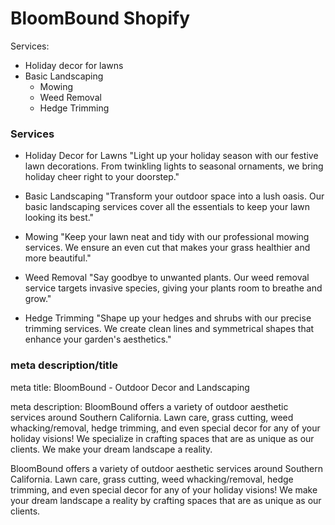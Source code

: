 # BloomBound Shopify

Services:
* Holiday decor for lawns
* Basic Landscaping
    * Mowing
    * Weed Removal
    * Hedge Trimming 


### Services

* Holiday Decor for Lawns
"Light up your holiday season with our festive lawn decorations. From twinkling lights to seasonal ornaments, we bring holiday cheer right to your doorstep."

* Basic Landscaping
"Transform your outdoor space into a lush oasis. Our basic landscaping services cover all the essentials to keep your lawn looking its best."

* Mowing
"Keep your lawn neat and tidy with our professional mowing services. We ensure an even cut that makes your grass healthier and more beautiful."

* Weed Removal
"Say goodbye to unwanted plants. Our weed removal service targets invasive species, giving your plants room to breathe and grow."

* Hedge Trimming
"Shape up your hedges and shrubs with our precise trimming services. We create clean lines and symmetrical shapes that enhance your garden's aesthetics."

### meta description/title

meta title:
BloomBound - Outdoor Decor and Landscaping

meta description:
BloomBound offers a variety of outdoor aesthetic services around Southern California.
Lawn care, grass cutting, weed whacking/removal, hedge trimming, and even special decor for any of your holiday visions!
We specialize in crafting spaces that are as unique as our clients. We make your dream landscape a reality.


BloomBound offers a variety of outdoor aesthetic services around Southern California. Lawn care, grass cutting, weed whacking/removal, hedge trimming, and even special decor for any of your holiday visions! We make your dream landscape a reality by crafting spaces that are as unique as our clients.


